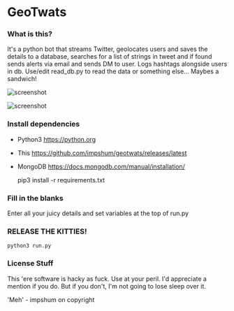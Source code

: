 # GeoTwats

### What is this?

It's a python bot that streams Twitter, geolocates users and saves the details to a database, searches for a list of strings in tweet and if found sends alerts via email and sends DM to user. Logs hashtags alongside users in db. Use/edit read_db.py to read the data or something else... Maybes a sandwich!

![screenshot](https://i.imgur.com/Y9UsC44.png)

![screenshot](https://i.imgur.com/wSAgtvH.png)

### Install dependencies

* Python3 https://python.org
* This https://github.com/impshum/geotwats/releases/latest
* MongoDB https://docs.mongodb.com/manual/installation/

    pip3 install -r requirements.txt

### Fill in the blanks     

Enter all your juicy details and set variables at the top of run.py

### RELEASE THE KITTIES!

    python3 run.py

### License Stuff

This 'ere software is hacky as fuck. Use at your peril.
I'd appreciate a mention if you do. But if you don't, I'm not going to lose sleep over it.  

'Meh' - impshum on copyright

